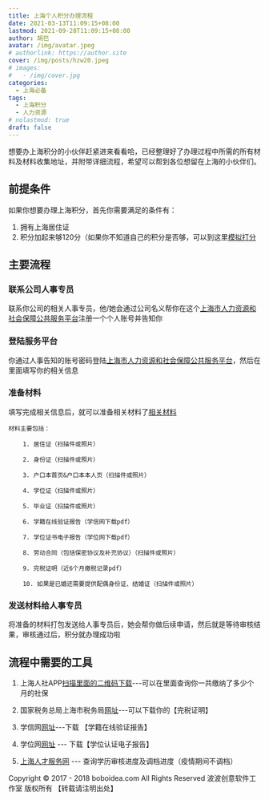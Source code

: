 ```yaml
---
title: 上海个人积分办理流程
date: 2021-03-13T11:09:15+08:00
lastmod: 2021-09-28T11:09:15+08:00
author: 胡巴
avatar: /img/avatar.jpeg
# authorlink: https://author.site
cover: /img/posts/hzw20.jpeg
# images:
#   - /img/cover.jpg
categories:
  - 上海必备
tags:
  - 上海积分
  - 人力资源
# nolastmod: true
draft: false
---
```


想要办上海积分的小伙伴赶紧进来看看哈，已经整理好了办理过程中所需的所有材料及材料收集地址，并附带详细流程，希望可以帮到各位想留在上海的小伙伴们。

<!--more-->

## 前提条件

如果你想要办理上海积分，首先你需要满足的条件有：

1. 拥有上海居住证
2. 积分加起来够120分（如果你不知道自己的积分是否够，可以到这里[模拟打分](http://jzzjf.rsj.sh.gov.cn/jzzjf/pingfen/index.jsp)

## 主要流程

### 联系公司人事专员

联系你公司的相关人事专员，他/她会通过公司名义帮你在这个[上海市人力资源和社会保障公共服务平台](http://jzzjf.rsj.sh.gov.cn/jzzjf/)注册一个个人账号并告知你

### 登陆服务平台

你通过人事告知的账号密码登陆[上海市人力资源和社会保障公共服务平台](http://jzzjf.rsj.sh.gov.cn/jzzjf/)，然后在里面填写你的相关信息

### 准备材料

填写完成相关信息后，就可以准备相关材料了[相关材料](http://jzzjf.rsj.sh.gov.cn/jzzjf/pingfen/bszn4.jsp)

    材料主要包括：

        1. 居住证（扫描件或照片）

        2. 身份证（扫描件或照片）

        3. 户口本首页&户口本本人页（扫描件或照片）

        4. 学位证（扫描件或照片）

        5. 毕业证（扫描件或照片）

        6. 学籍在线验证报告（学信网下载pdf）

        7. 学位证书电子报告（学位网下载pdf）

        8. 劳动合同（包括保密协议及补充协议）（扫描件或照片）

        9. 完税证明（近6个月缴税记录pdf）

        10. 如果是已婚还需要提供配偶身份证、结婚证（扫描件或照片）

### 发送材料给人事专员

将准备的材料打包发送给人事专员后，她会帮你做后续申请，然后就是等待审核结果，审核通过后，积分就办理成功啦

## 流程中需要的工具

  1. 上海人社APP[扫描里面的二维码下载](http://app.rsj.sh.gov.cn/)---可以在里面查询你一共缴纳了多少个月的社保

  2. 国家税务总局上海市税务局[网址](https://etax.shanghai.chinatax.gov.cn/)---可以下载你的【完税证明】

  3. 学信网[网址](https://account.chsi.com.cn/passport/login)---下载 【学籍在线验证报告】

  4. 学位网[网址](https://www.chinadegrees.cn/cqva/account/login.html) --- 下载【学位认证电子报告】

  5. [上海人才服务网](http://222.68.19.232/indexWebAction.action) --- 查询学历审核进度及调档进度（疫情期间不调档）

<!--declare-declare-->

Copyright &copy; 2017 - 2018 boboidea.com All Rights Reserved 波波创意软件工作室 版权所有 【转载请注明出处】
